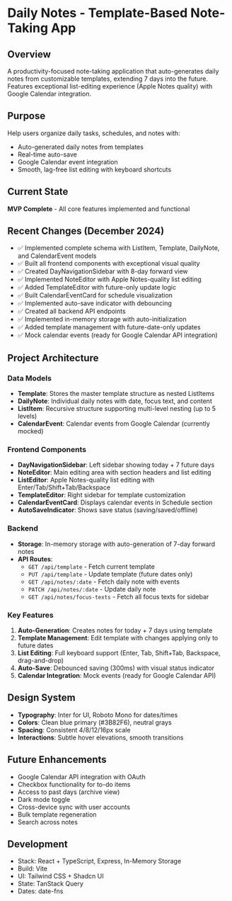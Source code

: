 # Daily Notes - Template-Based Note-Taking App

## Overview
A productivity-focused note-taking application that auto-generates daily notes from customizable templates, extending 7 days into the future. Features exceptional list-editing experience (Apple Notes quality) with Google Calendar integration.

## Purpose
Help users organize daily tasks, schedules, and notes with:
- Auto-generated daily notes from templates
- Real-time auto-save
- Google Calendar event integration
- Smooth, lag-free list editing with keyboard shortcuts

## Current State
**MVP Complete** - All core features implemented and functional

## Recent Changes (December 2024)
- ✅ Implemented complete schema with ListItem, Template, DailyNote, and CalendarEvent models
- ✅ Built all frontend components with exceptional visual quality
- ✅ Created DayNavigationSidebar with 8-day forward view
- ✅ Implemented NoteEditor with Apple Notes-quality list editing
- ✅ Added TemplateEditor with future-only update logic
- ✅ Built CalendarEventCard for schedule visualization
- ✅ Implemented auto-save indicator with debouncing
- ✅ Created all backend API endpoints
- ✅ Implemented in-memory storage with auto-initialization
- ✅ Added template management with future-date-only updates
- ✅ Mock calendar events (ready for Google Calendar API integration)

## Project Architecture

### Data Models
- **Template**: Stores the master template structure as nested ListItems
- **DailyNote**: Individual daily notes with date, focus text, and content
- **ListItem**: Recursive structure supporting multi-level nesting (up to 5 levels)
- **CalendarEvent**: Calendar events from Google Calendar (currently mocked)

### Frontend Components
- **DayNavigationSidebar**: Left sidebar showing today + 7 future days
- **NoteEditor**: Main editing area with section headers and list editing
- **ListEditor**: Apple Notes-quality list editing with Enter/Tab/Shift+Tab/Backspace
- **TemplateEditor**: Right sidebar for template customization
- **CalendarEventCard**: Displays calendar events in Schedule section
- **AutoSaveIndicator**: Shows save status (saving/saved/offline)

### Backend
- **Storage**: In-memory storage with auto-generation of 7-day forward notes
- **API Routes**:
  - `GET /api/template` - Fetch current template
  - `PUT /api/template` - Update template (future dates only)
  - `GET /api/notes/:date` - Fetch daily note with events
  - `PATCH /api/notes/:date` - Update daily note
  - `GET /api/notes/focus-texts` - Fetch all focus texts for sidebar

### Key Features
1. **Auto-Generation**: Creates notes for today + 7 days using template
2. **Template Management**: Edit template with changes applying only to future dates
3. **List Editing**: Full keyboard support (Enter, Tab, Shift+Tab, Backspace, drag-and-drop)
4. **Auto-Save**: Debounced saving (300ms) with visual status indicator
5. **Calendar Integration**: Mock events (ready for Google Calendar API)

## Design System
- **Typography**: Inter for UI, Roboto Mono for dates/times
- **Colors**: Clean blue primary (#3B82F6), neutral grays
- **Spacing**: Consistent 4/8/12/16px scale
- **Interactions**: Subtle hover elevations, smooth transitions

## Future Enhancements
- Google Calendar API integration with OAuth
- Checkbox functionality for to-do items
- Access to past days (archive view)
- Dark mode toggle
- Cross-device sync with user accounts
- Bulk template regeneration
- Search across notes

## Development
- Stack: React + TypeScript, Express, In-Memory Storage
- Build: Vite
- UI: Tailwind CSS + Shadcn UI
- State: TanStack Query
- Dates: date-fns
